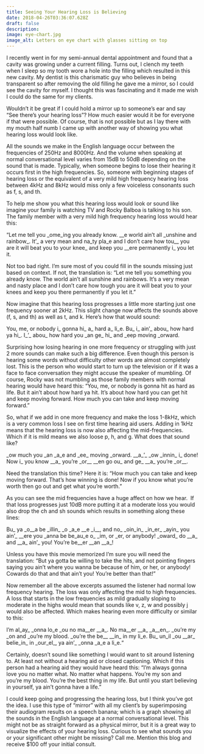 ```yaml
---
title: Seeing Your Hearing Loss is Believing
date: 2018-04-26T03:36:07.628Z
draft: false
description:
image: eye-chart.jpg
image_alt: Letters on eye chart with glasses sitting on top
---
```


<!--StartFragment-->

I recently went in for my semi-annual dental appointment and found that a cavity was growing under a current filling. Turns out, I clench my teeth when I sleep so my tooth wore a hole into the filling which resulted in this new cavity. My dentist is this charismatic guy who believes in being transparent so after removing the old filling he gave me a mirror, so I could see the cavity for myself. I thought this was fascinating and it made me wish I could do the same for my clients.

Wouldn’t it be great if I could hold a mirror up to someone’s ear and say “See there’s your hearing loss”? How much easier would it be for everyone if that were possible. Of course, that is not possible but as I lay there with my mouth half numb I came up with another way of showing you what hearing loss would look like.

All the sounds we make in the English language occur between the frequencies of 250Hz and 8000Hz. And the volume when speaking at normal conversational level varies from 15dB to 50dB depending on the sound that is made. Typically, when someone begins to lose their hearing it occurs first in the high frequencies. So, someone with beginning stages of hearing loss or the equivalent of a very mild high frequency hearing loss between 4kHz and 8kHz would miss only a few voiceless consonants such as f, s, and th.

To help me show you what this hearing loss would look or sound like imagine your family is watching TV and Rocky Balboa is talking to his son. The family member with a very mild high frequency hearing loss would hear this:

<p>“Let me tell you _ome_ing you already know. __e world ain’t all _unshine and rainbow_. It’_ a very mean and na_ty pla_e and I don’t care how tou__ you are it will beat you to your knee_ and keep you __ere permanently i_ you let it. </p>

<p>Not too bad right. I’m sure most of you could fill in the sounds missing just based on context. If not, the translation is: “Let me tell you something you already know. The world ain’t all sunshine and rainbows. It’s a very mean and nasty place and I don’t care how tough you are it will beat you to your knees and keep you there permanently if you let it.”</p>

Now imagine that this hearing loss progresses a little more starting just one frequency sooner at 2kHz. This slight change now affects the sounds above (f, s, and th) as well as t, and k. Here’s how that would sound:

<p>You, me, or nobody i_ gonna hi_ a_ hard a_ li_e. Bu_ i_ ain’_ abou_ how hard ya hi_. I_’_ abou_ how hard you _an ge_ hi_ and _eep moving _orward.</p>

Surprising how losing hearing in one more frequency or struggling with just 2 more sounds can make such a big difference. Even though this person is hearing some words without difficulty other words are almost completely lost. This is the person who would start to turn up the television or if it was a face to face conversation they might accuse the speaker of mumbling. Of course, Rocky was not mumbling as those family members with normal hearing would have heard this: “You, me, or nobody is gonna hit as hard as life. But it ain’t about how hard ya hit. It’s about how hard you can get hit and keep moving forward. How much you can take and keep moving forward.”

So, what if we add in one more frequency and make the loss 1-8kHz, which is a very common loss I see on first time hearing aid users. Adding in 1kHz means that the hearing loss is now also affecting the mid-frequencies. Which if it is mild means we also loose p, h, and g. What does that sound like?

<p>_ow much you _an _a_e and _ee_ moving _orward. __a_’_ _ow _innin_ i_ done! Now i_ you know __a_ you’re _or__ __en go ou_ and ge_ __a_ you’re _or__.</p>

Need the translation this time? Here it is: “How much you can take and keep moving forward. That’s how winning is done! Now if you know what you’re worth then go out and get what you’re worth.”

As you can see the mid frequencies have a huge affect on how we hear.  If that loss progresses just 10dB more putting it at a moderate loss you would also drop the ch and sh sounds which results in something along these lines:

<p>Bu_ ya _o__a be _illin_ _o _a_e __e _i__, and no_ _oin_in_ _in_er_ _ayin_ you ain’_ __ere you _anna be be_au_e o_ _im, or _er, or anybody! _oward_ do __a_ and __a_ ain’_ you! You’re be__er __an __a_!</p>

Unless you have this movie memorized I’m sure you will need the translation: “But ya gotta be willing to take the hits, and not pointing fingers saying you ain’t where you wanna be because of him, or her, or anybody! Cowards do that and that ain’t you! You’re better than that!”

Now remember all the above excerpts assumed the listener had normal low frequency hearing. The loss was only affecting the mid to high frequencies. A loss that starts in the low frequencies as mild gradually sloping to moderate in the highs would mean that sounds like v, z, w and possibly j would also be affected. Which makes hearing even more difficulty or similar to this:

<p>I’m al_ay_ _onna lo_e _ou no ma__er __a_. No ma__er __a_ _a__en_. _ou’re my _on and _ou’re my blood. _ou’re the be__ __in_ in my li_e. Bu_ un_il _ou __ar_ belie_in_ in _our_el_, ya ain’_ _onna _a_e a li_e.“</p>

Certainly, doesn’t sound like something I would want to sit around listening to. At least not without a hearing aid or closed captioning. Which if this person had a hearing aid they would have heard this: “I’m always gonna love you no matter what. No matter what happens. You’re my son and you’re my blood. You’re the best thing in my life. But until you start believing in yourself, ya ain’t gonna have a life.”

I could keep going and progressing the hearing loss, but I think you’ve got the idea. I use this type of “mirror” with all my client’s by superimposing their audiogram results on a speech banana; which is a graph showing all the sounds in the English language at a normal conversational level. This might not be as straight forward as a physical mirror, but it is a great way to visualize the effects of your hearing loss. Curious to see what sounds you or your significant other might be missing? Call me. Mention this blog and receive $100 off your initial consult.

<!--EndFragment-->
